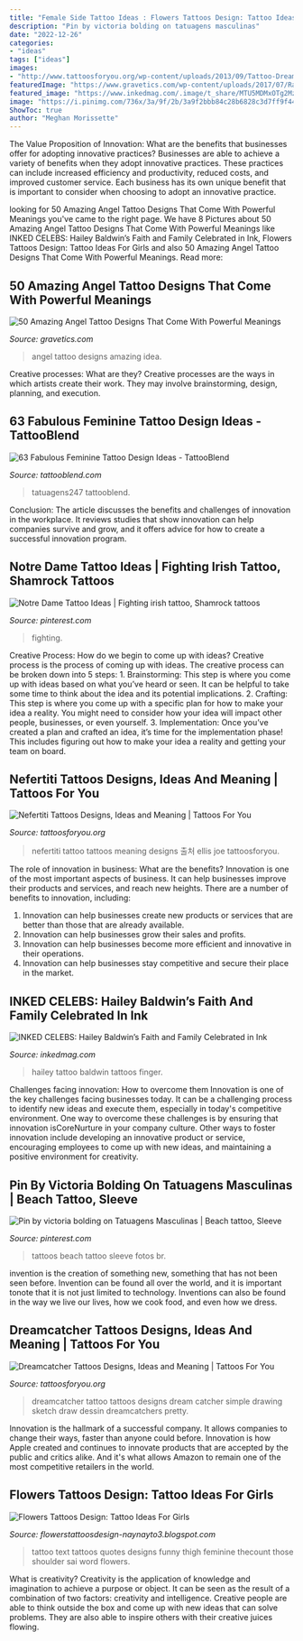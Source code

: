 ```yaml
---
title: "Female Side Tattoo Ideas : Flowers Tattoos Design: Tattoo Ideas For Girls"
description: "Pin by victoria bolding on tatuagens masculinas"
date: "2022-12-26"
categories:
- "ideas"
tags: ["ideas"]
images:
- "http://www.tattoosforyou.org/wp-content/uploads/2013/09/Tattoo-Dreamcatcher-565x1024.jpg"
featuredImage: "https://www.gravetics.com/wp-content/uploads/2017/07/Rare-Angel-Baby-Tattoo-Idea.jpg"
featured_image: "https://www.inkedmag.com/.image/t_share/MTU5MDMxOTg2Mzg0MjE3NzQ5/hailey-baldwin-finger-tattoo.jpg"
image: "https://i.pinimg.com/736x/3a/9f/2b/3a9f2bbb84c28b6828c3d7ff9f4457af.jpg"
ShowToc: true
author: "Meghan Morissette"
---
```



The Value Proposition of Innovation: What are the benefits that businesses offer for adopting innovative practices?
Businesses are able to achieve a variety of benefits when they adopt innovative practices. These practices can include increased efficiency and productivity, reduced costs, and improved customer service. Each business has its own unique benefit that is important to consider when choosing to adopt an innovative practice.

	

		
looking for 50 Amazing Angel Tattoo Designs That Come With Powerful Meanings you've came to the right page. We have 8 Pictures about 50 Amazing Angel Tattoo Designs That Come With Powerful Meanings like INKED CELEBS: Hailey Baldwin’s Faith and Family Celebrated in Ink, Flowers Tattoos Design: Tattoo Ideas For Girls and also 50 Amazing Angel Tattoo Designs That Come With Powerful Meanings. Read more:
		
    
## 50 Amazing Angel Tattoo Designs That Come With Powerful Meanings

<img loading=lazy src="https://www.gravetics.com/wp-content/uploads/2017/07/Rare-Angel-Baby-Tattoo-Idea.jpg" onerror="this.onerror=null;this.src='https://tse2.mm.bing.net/th?id=OIP.3w8kxHn7_dwAb2xNTJKfSAHaJ4&amp;pid=15.1';" alt="50 Amazing Angel Tattoo Designs That Come With Powerful Meanings">

_Source: gravetics.com_

>angel tattoo designs amazing idea. 

	

Creative processes: What are they?
Creative processes are the ways in which artists create their work. They may involve brainstorming, design, planning, and execution.

    
## 63 Fabulous Feminine Tattoo Design Ideas - TattooBlend

<img loading=lazy src="https://tattooblend.com/wp-content/uploads/2016/08/flax-flower-ankle-tat.jpg" onerror="this.onerror=null;this.src='https://tse3.mm.bing.net/th?id=OIP.7l7CfOB07ApHOd9zllwZIQHaHW&amp;pid=15.1';" alt="63 Fabulous Feminine Tattoo Design Ideas - TattooBlend">

_Source: tattooblend.com_

>tatuagens247 tattooblend. 

	

Conclusion:
The article discusses the benefits and challenges of innovation in the workplace. It reviews studies that show innovation can help companies survive and grow, and it offers advice for how to create a successful innovation program.

    
## Notre Dame Tattoo Ideas | Fighting Irish Tattoo, Shamrock Tattoos

<img loading=lazy src="https://i.pinimg.com/736x/3a/9f/2b/3a9f2bbb84c28b6828c3d7ff9f4457af.jpg" onerror="this.onerror=null;this.src='https://tse3.mm.bing.net/th?id=OIP.c-PsJX4xHhSDBD54ULHI3AHaNd&amp;pid=15.1';" alt="Notre Dame Tattoo Ideas | Fighting irish tattoo, Shamrock tattoos">

_Source: pinterest.com_

>fighting. 

	

Creative Process: How do we begin to come up with ideas?
Creative process is the process of coming up with ideas. The creative process can be broken down into 5 steps: 1. Brainstorming: This step is where you come up with ideas based on what you’ve heard or seen. It can be helpful to take some time to think about the idea and its potential implications. 2. Crafting: This step is where you come up with a specific plan for how to make your idea a reality. You might need to consider how your idea will impact other people, businesses, or even yourself. 3. Implementation: Once you’ve created a plan and crafted an idea, it’s time for the implementation phase! This includes figuring out how to make your idea a reality and getting your team on board. 
    
## Nefertiti Tattoos Designs, Ideas And Meaning | Tattoos For You

<img loading=lazy src="https://www.tattoosforyou.org/wp-content/uploads/2016/03/Nefertiti-Tattoo.jpg" onerror="this.onerror=null;this.src='https://tse1.mm.bing.net/th?id=OIP.Sj3HLTXbvxZZg4ala3ZcZgHaJ4&amp;pid=15.1';" alt="Nefertiti Tattoos Designs, Ideas and Meaning | Tattoos For You">

_Source: tattoosforyou.org_

>nefertiti tattoo tattoos meaning designs 출처 ellis joe tattoosforyou. 

	

The role of innovation in business: What are the benefits?
Innovation is one of the most important aspects of business. It can help businesses improve their products and services, and reach new heights. There are a number of benefits to innovation, including: 
1. Innovation can help businesses create new products or services that are better than those that are already available. 
2. Innovation can help businesses grow their sales and profits. 
3. Innovation can help businesses become more efficient and innovative in their operations. 
4. Innovation can help businesses stay competitive and secure their place in the market.

    
## INKED CELEBS: Hailey Baldwin’s Faith And Family Celebrated In Ink

<img loading=lazy src="https://www.inkedmag.com/.image/t_share/MTU5MDMxOTg2Mzg0MjE3NzQ5/hailey-baldwin-finger-tattoo.jpg" onerror="this.onerror=null;this.src='https://tse1.mm.bing.net/th?id=OIP.l4wcPk974CJkWLvQP2W2cQHaLZ&amp;pid=15.1';" alt="INKED CELEBS: Hailey Baldwin’s Faith and Family Celebrated in Ink">

_Source: inkedmag.com_

>hailey tattoo baldwin tattoos finger. 

	

Challenges facing innovation: How to overcome them
Innovation is one of the key challenges facing businesses today. It can be a challenging process to identify new ideas and execute them, especially in today's competitive environment. One way to overcome these challenges is by ensuring that innovation isCoreNurture in your company culture. Other ways to foster innovation include developing an innovative product or service, encouraging employees to come up with new ideas, and maintaining a positive environment for creativity.

    
## Pin By Victoria Bolding On Tatuagens Masculinas | Beach Tattoo, Sleeve

<img loading=lazy src="https://i.pinimg.com/736x/91/08/3a/91083a1f02ca17a2fa6520dcd5b49fe8.jpg" onerror="this.onerror=null;this.src='https://tse4.mm.bing.net/th?id=OIP.lnrnu_Sqlq5vlWzXl5PYUwHaNV&amp;pid=15.1';" alt="Pin by victoria bolding on Tatuagens Masculinas | Beach tattoo, Sleeve">

_Source: pinterest.com_

>tattoos beach tattoo sleeve fotos br. 

	

invention is the creation of something new, something that has not been seen before. Invention can be found all over the world, and it is important tonote that it is not just limited to technology. Inventions can also be found in the way we live our lives, how we cook food, and even how we dress.

    
## Dreamcatcher Tattoos Designs, Ideas And Meaning | Tattoos For You

<img loading=lazy src="http://www.tattoosforyou.org/wp-content/uploads/2013/09/Tattoo-Dreamcatcher-565x1024.jpg" onerror="this.onerror=null;this.src='https://tse3.mm.bing.net/th?id=OIP.xns40uqBFOM7VNM__HnHGQHaNb&amp;pid=15.1';" alt="Dreamcatcher Tattoos Designs, Ideas and Meaning | Tattoos For You">

_Source: tattoosforyou.org_

>dreamcatcher tattoo tattoos designs dream catcher simple drawing sketch draw dessin dreamcatchers pretty. 

	

Innovation is the hallmark of a successful company. It allows companies to change their ways, faster than anyone could before. Innovation is how Apple created and continues to innovate products that are accepted by the public and critics alike. And it's what allows Amazon to remain one of the most competitive retailers in the world.

    
## Flowers Tattoos Design: Tattoo Ideas For Girls

<img loading=lazy src="http://www.freetattoodesigns.org/images/tattoo-gallery/big-text-tattoo.jpg" onerror="this.onerror=null;this.src='https://tse2.mm.bing.net/th?id=OIP.TD4CErA5ZhUgqQPw_aU4qwHaKI&amp;pid=15.1';" alt="Flowers Tattoos Design: Tattoo Ideas For Girls">

_Source: flowerstattoosdesign-naynayto3.blogspot.com_

>tattoo text tattoos quotes designs funny thigh feminine thecount those shoulder sai word flowers. 

	

What is creativity?
Creativity is the application of knowledge and imagination to achieve a purpose or object. It can be seen as the result of a combination of two factors: creativity and intelligence. Creative people are able to think outside the box and come up with new ideas that can solve problems. They are also able to inspire others with their creative juices flowing.

